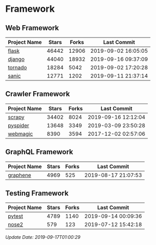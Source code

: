 # Framework

## Web Framework

| Project Name | Stars | Forks | Last Commit |
| ------------ | ----- | ----- | ----------- |
| [flask](https://github.com/pallets/flask) | 46442 | 12906 | 2019-09-02 16:05:05 |
| [django](https://github.com/django/django) | 44040 | 18932 | 2019-09-16 09:37:09 |
| [tornado](https://github.com/tornadoweb/tornado) | 18284 | 5042 | 2019-09-02 17:20:28 |
| [sanic](https://github.com/huge-success/sanic) | 12771 | 1202 | 2019-09-11 21:37:14 |

## Crawler Framework

| Project Name | Stars | Forks | Last Commit |
| ------------ | ----- | ----- | ----------- |
| [scrapy](https://github.com/scrapy/scrapy) | 34402 | 8024 | 2019-09-16 12:12:04 |
| [pyspider](https://github.com/binux/pyspider) | 13648 | 3349 | 2019-03-09 23:50:28 |
| [webmagic](https://github.com/code4craft/webmagic) | 8390 | 3594 | 2017-12-02 02:57:06 |

## GraphQL Framework

| Project Name | Stars | Forks | Last Commit |
| ------------ | ----- | ----- | ----------- |
| [graphene](https://github.com/graphql-python/graphene) | 4969 | 525 | 2019-08-17 21:07:53 |

## Testing Framework

| Project Name | Stars | Forks | Last Commit |
| ------------ | ----- | ----- | ----------- |
| [pytest](https://github.com/pytest-dev/pytest) | 4789 | 1140 | 2019-09-14 00:09:36 |
| [nose2](https://github.com/nose-devs/nose2) | 579 | 123 | 2019-07-12 15:42:18 |

*Update Date: 2019-09-17T01:00:29*